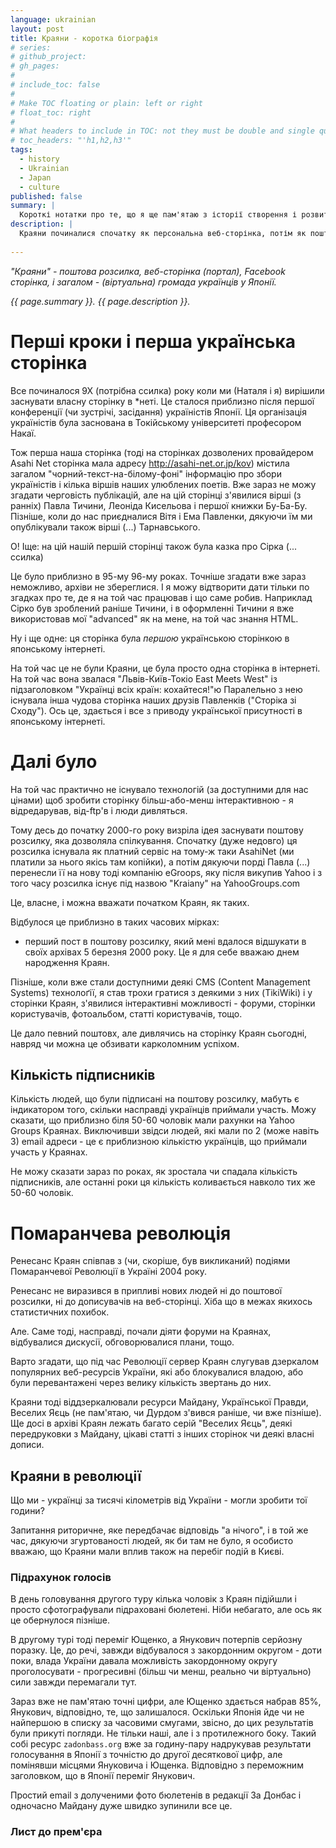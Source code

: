 ```yaml
---
language: ukrainian
layout: post
title: Краяни - коротка біографія
# series: 
# github_project: 
# gh_pages:
#
# include_toc: false
#
# Make TOC floating or plain: left or right
# float_toc: right
#
# What headers to include in TOC: not they must be double and single quoted
# toc_headers: "'h1,h2,h3'"
tags:
  - history
  - Ukrainian
  - Japan
  - culture
published: false
summary: |
  Короткі нотатки про те, що я ще пам'ятаю з історії створення і розвитку Краян
description: |
  Краяни починалися спочатку як персональна веб-сторінка, потім як поштова розсилка, а вже потім у Facebook-еру, як ФБ група. Трохи історії про те, як це відбувалося.
  
---
```


<em>"Краяни" - поштова розсилка, веб-сторінка (портал), Facebook сторінка, і загалом - (віртуальна) громада українців у Японії. </em>

<em>{{ page.summary }}. {{ page.description }}.</em>

# Перші кроки і перша українська сторінка

Все починалося 9Х (потрібна ссилка) року коли ми (Наталя і я) вирішили заснувати власну сторінку в *неті. Це сталося приблизно після першої конференції (чи зустрічі, засідання) україністів Японії. Ця організація україністів була заснована в Токійському університеті професором Накаї. 

Тож перша наша сторінка (тоді на сторінках дозволених провайдером Asahi Net сторінка мала адресу http://asahi-net.or.jp/kov) містила загалом "чорний-текст-на-білому-фоні" інформацію про збори україністів і кілька віршів наших улюблених поетів. Вже зараз не можу згадати черговість публікацій, але на цій сторінці з'явилися вірші (з ранніх) Павла Тичини, Леоніда Кисельова і першої книжки Бу-Ба-Бу. Пізніше, коли до нас приєдналися Вітя і Ема Павленки, дякуючи їм ми опублікували також вірші (...) Тарнавського. 

О! Іще: на цій нашій першій сторінці також була казка про Сірка (... ссилка)

Це було приблизно в 95-му 96-му роках. Точніше згадати вже зараз неможливо, архіви не збереглися. І я можу відтворити дати тільки по згадках про те, де я на той час працював і що саме робив. Наприклад Сірко був зроблений раніше Тичини, і в оформленні Тичини я вже використовав мої "advanced" як на мене, на той час знання HTML.

Ну і ще одне: ця сторінка була *першою* українською сторінкою в японському інтернеті.

На той час це не були Краяни, це була просто одна сторінка в інтернеті. На той час вона звалася "Львів-Київ-Токіо East Meets West" із підзаголовком "Українці всіх країн: кохайтеся!"ю Паралельно з нею існувала інша чудова сторінка наших друзів Павленків ("Сторіка зі Сходу"). Ось це, здається і все з приводу української присутності в японському інтернеті.

# Далі було

На той час практично не існувало технологій (за доступними для нас цінами) щоб зробити сторінку більш-або-менш інтерактивною - я відредарував, від-ftp'в і люди дивляться. 

Тому десь до початку 2000-го року визріла ідея заснувати поштову розсилку, яка дозволяла спілкування. Спочатку (дуже недовго) ця розсилка існувала як платний сервіс на тому-ж таки AsahiNet (ми платили за нього якісь там копійки), а потім дякуючи порді Павла (...) перенесли її на нову тоді компанію eGroops, яку після викупив Yahoo і з того часу розсилка існує під назвою "Kraiany" на YahooGroups.com 

Це, власне, і можна вважати початком Краян, як таких. 

Відбулося це приблизно в таких часових мірках:

- перший пост в поштову розсилку, який мені вдалося відшукати в своїх архівах 5 березня 2000 року. Це я для себе вважаю днем народження Краян.

Пізніше, коли вже стали доступними деякі CMS (Content Management Systems) технолоґії, я став трохи гратися з деякими з них (TikiWiki) і у сторінки Краян, з'явилися інтерактивні можливості - форуми, сторінки користувачів, фотоальбом, статті користувачів, тощо. 

Це дало певний поштовх, але дивлячись на сторінку Краян сьогодні, навряд чи можна це обзивати карколомним успіхом.

## Кількість підписників

Кількість людей, що були підписані на поштову розсилку, мабуть є індикатором того, скільки насправді українців приймали участь. Можу сказати, що приблизно біля 50-60 чоловік мали рахунки на Yahoo Groups Краянах. Виключивши звідси людей, які мали по 2 (може навіть 3) email адреси - це є приблизною кількістю українців, що приймали участь у Краянах. 

Не можу сказати зараз по роках, як зростала чи спадала кількість підписників, але останні роки ця кількість коливається навколо тих же 50-60 чоловік.

# Помаранчева революція

Ренесанс Краян співпав з (чи, скоріше, був викликаний) подіями Помаранчевої Революції в Україні 2004 року.

Ренесанс не виразився в припливі нових людей ні до поштової розсилки, ні до дописувачів на веб-сторінці. Хіба що в межах якихось статистичних похибок.

Але. Саме тоді, насправді, почали діяти форуми на Краянах, відбувалися дискусії, обговорювалися плани, тощо. 

Варто згадати, що під час Революції сервер Краян слугував дзеркалом популярних веб-ресурсів України, які або блокувалися владою, або були перевантажені через велику кількість звертань до них. 

Краяни тоді віддзеркалювали ресурси Майдану, Української Правди, Веселих Яєць (не пам'ятаю, чи Дурдом з'вився раніше, чи вже пізніше). Ще досі в архіві Краян лежать багато серій "Веселих Яєць", деякі передруковки з Майдану, цікаві статті з інших сторінок чи деякі власні дописи.

## Краяни в революції

Що ми - українці за тисячі кілометрів від України - могли зробити тої години?

Запитання риторичне, яке передбачає відповідь "а нічого", і в той же час, дякуючи згуртованості людей, як би там не було, я особисто вважаю, що Краяни мали вплив також на перебіг подій в Києві. 

### Підрахунок голосів

В день головування другого туру кілька чоловік з Краян підійшли і просто сфотографували підраховані бюлетені. Ніби небагато, але ось як це обернулося пізніше.

В другому турі тоді переміг Ющенко, а Янукович потерпів серйозну поразку. Це, до речі, завжди відбувалося з закордонним округом - доти поки, влада України давала можливість закордонному округу проголосувати - прогресивні (більш чи менш, реально чи віртуально) сили завжди перемагали тут.

Зараз вже не пам'ятаю точні цифри, але Ющенко здається набрав 85%, Янукович, відповідно, те, що залишалося. Оскільки Японія йде чи не найпершою в списку за часовими смугами, звісно, до цих результатів були прикуті погляди. Не тільки наші, але і з протилежного боку. Такий собі ресурс `zadonbass.org` вже за годину-пару надрукував результати голосування в Японії з точністю до другої десяткової цифр, але помінявши місцями Януковича і Ющенка. Відповідно з переможним заголовком, що в Японії переміг Янукович. 

Простий email з долученими фото бюлетенів в редакції За Донбас і одночасно Майдану дуже швидко зупинили все це.

### Лист до прем'єра
